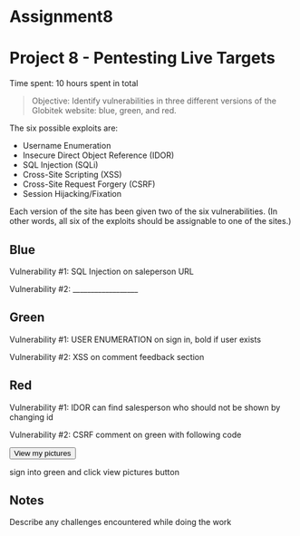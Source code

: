 # Assignment8
# Project 8 - Pentesting Live Targets

Time spent: 10 hours spent in total

> Objective: Identify vulnerabilities in three different versions of the Globitek website: blue, green, and red.

The six possible exploits are:
* Username Enumeration
* Insecure Direct Object Reference (IDOR)
* SQL Injection (SQLi)
* Cross-Site Scripting (XSS)
* Cross-Site Request Forgery (CSRF)
* Session Hijacking/Fixation

Each version of the site has been given two of the six vulnerabilities. (In other words, all six of the exploits should be assignable to one of the sites.)

## Blue

Vulnerability #1: SQL Injection on saleperson URL

Vulnerability #2: __________________


## Green

Vulnerability #1: USER ENUMERATION on sign in, bold if user exists

Vulnerability #2: XSS on comment feedback section


## Red

Vulnerability #1: IDOR can find salesperson who should not be shown by changing id

Vulnerability #2: CSRF comment on green with following code

<form action="https://35.224.49.128/red/public/staff/states/show.php?id=1" method="POST">
<input type="hidden" name="name" value="4"/>
<input type="submit" value="View my pictures"/>
</form>

sign into green and click view pictures button


## Notes

Describe any challenges encountered while doing the work
